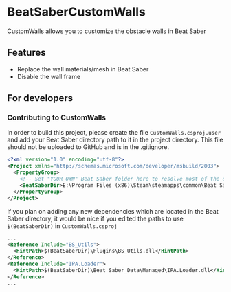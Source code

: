 # BeatSaberCustomWalls
CustomWalls allows you to customize the obstacle walls in Beat Saber

## Features
* Replace the wall materials/mesh in Beat Saber
* Disable the wall frame

## For developers

### Contributing to CustomWalls
In order to build this project, please create the file `CustomWalls.csproj.user` and add your Beat Saber directory path to it in the project directory.
This file should not be uploaded to GitHub and is in the .gitignore.

```xml
<?xml version="1.0" encoding="utf-8"?>
<Project xmlns="http://schemas.microsoft.com/developer/msbuild/2003">
  <PropertyGroup>
    <!-- Set "YOUR OWN" Beat Saber folder here to resolve most of the dependency paths! -->
    <BeatSaberDir>E:\Program Files (x86)\Steam\steamapps\common\Beat Saber</BeatSaberDir>
  </PropertyGroup>
</Project>
```

If you plan on adding any new dependencies which are located in the Beat Saber directory, it would be nice if you edited the paths to use `$(BeatSaberDir)` in `CustomWalls.csproj`

```xml
...
<Reference Include="BS_Utils">
  <HintPath>$(BeatSaberDir)\Plugins\BS_Utils.dll</HintPath>
</Reference>
<Reference Include="IPA.Loader">
  <HintPath>$(BeatSaberDir)\Beat Saber_Data\Managed\IPA.Loader.dll</HintPath>
</Reference>
...
```
